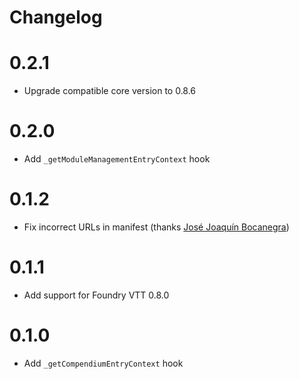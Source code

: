# Changelog

# 0.2.1
 - Upgrade compatible core version to 0.8.6

# 0.2.0
 - Add `_getModuleManagementEntryContext` hook

# 0.1.2
 - Fix incorrect URLs in manifest (thanks [José Joaquín Bocanegra](https://github.com/JJBocanegra))

# 0.1.1
 - Add support for Foundry VTT 0.8.0

# 0.1.0
 - Add `_getCompendiumEntryContext` hook
